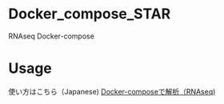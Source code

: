 # Docker_compose_STAR
RNAseq Docker-compose

# Usage
使い方はこちら（Japanese)
[Docker-composeで解析（RNAseq)](https://hackmd.io/Sxu0bSHHS_2djEmH56lR0w)

